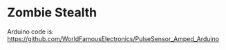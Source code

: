 # Zombie Stealth

Arduino code is: https://github.com/WorldFamousElectronics/PulseSensor_Amped_Arduino
